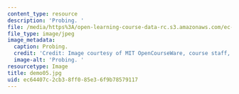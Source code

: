 ```yaml
---
content_type: resource
description: 'Probing. '
file: /media/https%3A/open-learning-course-data-rc.s3.amazonaws.com/ec-s06-design-for-demining-spring-2007/ec64407c2cb38ff085e36f9b78579117_demo05.jpg
file_type: image/jpeg
image_metadata:
  caption: Probing.
  credit: 'Credit: Image courtesy of MIT OpenCourseWare, course staff, and students.'
  image-alt: 'Probing. '
resourcetype: Image
title: demo05.jpg
uid: ec64407c-2cb3-8ff0-85e3-6f9b78579117
---
```

